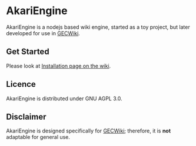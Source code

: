 # AkariEngine
AkariEngine is a nodejs based wiki engine, started as a toy project, but later developed for use in [GECWiki](https://gecwiki.kr).

## Get Started
Please look at [Installation page on the wiki](https://github.com/kbmin24/AkariEngine/wiki/Installation).

## Licence
AkariEngine is distributed under GNU AGPL 3.0.

## Disclaimer
AkariEngine is designed specifically for [GECWiki](https://gecwiki.kr); therefore, it is __not__ adaptable for general use.
